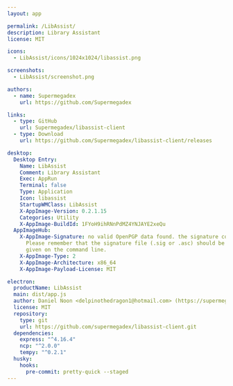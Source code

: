 ```yaml
---
layout: app

permalink: /LibAssist/
description: Library Assistant
license: MIT

icons:
  - LibAssist/icons/1024x1024/libassist.png

screenshots:
  - LibAssist/screenshot.png

authors:
  - name: Supermegadex
    url: https://github.com/Supermegadex

links:
  - type: GitHub
    url: Supermegadex/libassist-client
  - type: Download
    url: https://github.com/Supermegadex/libassist-client/releases

desktop:
  Desktop Entry:
    Name: LibAssist
    Comment: Library Assistant
    Exec: AppRun
    Terminal: false
    Type: Application
    Icon: libassist
    StartupWMClass: LibAssist
    X-AppImage-Version: 0.2.1.15
    Categories: Utility
    X-AppImage-BuildId: 1FYoH9ihRNnPdMZ4YNJAYE2xeQu
  AppImageHub:
    X-AppImage-Signature: no valid OpenPGP data found. the signature could not be verified.
      Please remember that the signature file (.sig or .asc) should be the first file
      given on the command line.
    X-AppImage-Type: 2
    X-AppImage-Architecture: x86_64
    X-AppImage-Payload-License: MIT

electron:
  productName: LibAssist
  main: dist/app.js
  author: Daniel Noon <delpinothedragon1@hotmail.com> (https://supermegadex.net)
  license: MIT
  repository:
    type: git
    url: https://github.com/supermegadex/libassist-client.git
  dependencies:
    express: "^4.16.4"
    ncp: "^2.0.0"
    tempy: "^0.2.1"
  husky:
    hooks:
      pre-commit: pretty-quick --staged
---
```

